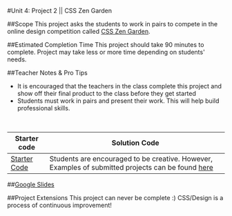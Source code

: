 #Unit 4: Project 2 || CSS Zen Garden


##Scope
This project asks the students to work in pairs to compete in  the online design competition called <a href="https://www.csszengarden.com/">CSS Zen Garden</a>.

##Estimated Completion Time
This project should take 90 minutes to complete. Project may take less or more time depending on students' needs.  

##Teacher Notes & Pro Tips
* It is encouraged that the teachers in the class complete this project and show off their final product to the class before they get started
* Students must work in pairs and present their work. This will help build professional skills.

<br>

| Starter code | Solution Code |
|-------|-------|
|[Starter Code](https://popcode.org/?gist=a521a0b99b72b550d55b90a1121b9b42) | Students are encouraged to be creative. However, Examples of submitted projects can be found [here](http://www.mezzoblue.com/zengarden/alldesigns/)|

##[Google Slides](https://docs.google.com/presentation/d/16XxbPKe53wUsFqlqbRXADzlhGL7ferB-qwSnPkmmp6U/edit?usp=sharing)

##Project Extensions
This project can never be complete :) CSS/Design is a process of continuous improvement!




